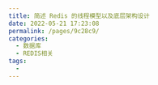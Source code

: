 ```yaml
---
title: 简述 Redis 的线程模型以及底层架构设计
date: 2022-05-21 17:23:08
permalink: /pages/9c28c9/
categories:
  - 数据库
  - REDIS相关
tags:
  - 
---
```

